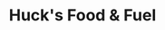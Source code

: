 ---
title: "Huck's Food & Fuel"
url: /harrisburg/hucks-food-und-fuel-west-poplar-street/
shop: Lebensmittel
---